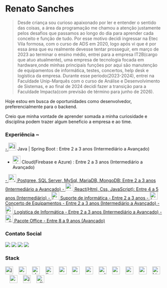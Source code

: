 
<div align="left"> 
  <span style="font-weight: bolder; font-color:blue">
  
  # Renato Sanches 
  </span>
</div>

  <blockquote> <p align="left"> Desde criança sou curioso apaixonado por ler e entender o sentido das coisas, a área da programação me chamou a atenção justamente pelos desafios que passamos ao longo do dia para aprender cada conceito e função de tudo. Por esse motivo decidi ingressar na Etec Vila formosa, com o curso de ADS em 2020, logo após vi que é por essa área que eu realmente devesse tentar prosseguir, em março de 2023 ao terminar o ensino médio, entrei para a empresa IT2B(cargo que atuo atualmente), uma empresa de tecnologia focada em hardware,onde minhas principais funções por aqui são manutenção de equipamentos de informática, testes, concertos, help desk e logística da empresa. Durante esse período(2023-2024), entrei na Faculdade Unip-Marquês com o curso de Análise e Desenvolvimento de Sistemas, e ao final de 2024 decidi fazer a transição para a Faculdade Impacta(com previsão de término para junho de 2026). </p> </blockquote>
  <p align="left"> Hoje estou em busca de oportunidades como desenvolvedor, preferencialmente para o backend. </p>
  <p align="left"> Creio que minha vontade de aprender somada a minha curiosidade e disciplina podem trazer algum beneficio a empresa e ao time. </p>
  
<h3 align="left">Experiência ~</h3>
<a href="https://pt.wikipedia.org/wiki/Java_(plataforma_de_software)">
- <img src="https://cdn.jsdelivr.net/gh/devicons/devicon/icons/java/java-original.svg" height="25" alt="java logo"/></a> Java | Spring Boot : Entre 2 a 3 anos (Intermediário a Avançado)


  
- <a href="https://firebase.google.com/docs/database?hl=pt-br"> <img src="https://img.icons8.com/officel/80/cloud.png" height="25"  alt="cloud" alt="cloud logo"/></a> Cloud(Firebase e Azure) : Entre 2 a 3 anos (Intermediário a Avançado)


<a href="https://pt.wikipedia.org/wiki/Banco_de_dados">
- <img src="https://img.icons8.com/external-soft-fill-juicy-fish/60/external-sql-coding-and-development-soft-fill-soft-fill-juicy-fish.png" height="25"  alt="sql" alt="sql logo"/> Postgree, SQL Server, MySql, MariaDB, MongoDB: Entre 2 a 3 anos (Intermediário a Avançado)
</a>

<a href="https://pt.wikipedia.org/wiki/React_(JavaScript)">
- <img src="https://cdn.jsdelivr.net/gh/devicons/devicon@latest/icons/react/react-original.svg" height="25" alt="react logo"/> React(Html, Css, JavaScript): Entre 4 a 5 anos (Intermediário)
</a>

<a href="https://www.linkedin.com/in/renato-sanches-07198b219/details">
-  <img src="https://img.icons8.com/ios-filled/50/ffffff/maintenance.png" height="25" alt="ferramenta logo"/> Suporte de informática - Entre 2 a 3 anos
</a>

<a href="https://www.linkedin.com/in/renato-sanches-07198b219/details">
- <img src="https://img.icons8.com/ios-filled/50/ffffff/maintenance.png"  height="25" alt="ferramenta logo" /> Concerto de Equipamentos - Entre 2 a 3 anos (Intermediário a Avançado)
</a>

<a href="https://www.linkedin.com/in/renato-sanches-07198b219/details">
- <img src="https://img.icons8.com/ios-filled/50/ffffff/maintenance.png" height="25" alt="ferramenta logo" /> Logística de Informática - Entre 2 a 3 anos (Intermediário a Avançado)
</a>

<a href="https://pt.wikipedia.org/wiki/Microsoft_Office">
- <img src="https://img.icons8.com/fluency/48/microsoft-office-2019.png" height="25" alt="office logo"/> Pacote Office - Entre 8 a 9 anos (Avançado)
</a>


<h3 align="left"> Contato Social </h3>
<div>
  <a href = "mailto:renato.sanches2004@gmail.com"><img src="https://img.shields.io/badge/-Gmail-%23333?style=for-the-badge&logo=gmail&logoColor=white" target="_blank"></a>
<a href = "https://www.linkedin.com/in/renato-sanches-07198b219/">   <img src=https://img.shields.io/badge/-LinkedIn-%230077B5?style=for-the-badge&logo=linkedin&logoColor=white target="_blank"></a>
  <a href = "https://youtube.com/@rssanches"> <img src=https://img.shields.io/badge/YouTube-FF0000?style=for-the-badge&logo=youtube&logoColor=white target="_blank"></a>
  <a href = "https://youtube.com/@rssanches"> <img src=https://img.shields.io/youtube/channel/subscribers/UCp5dK9V9VJvjnMBKotS9H2g target="_blank"></a>
</div>

<h3 align="left"> Stack </h3>
<div align="left">
  <img src="https://cdn.jsdelivr.net/gh/devicons/devicon/icons/java/java-original.svg" height="25" alt="java logo"  />
  <img width="10" />
  <img src="https://cdn.jsdelivr.net/gh/devicons/devicon/icons/spring/spring-original.svg" height="25" alt="spring logo"  />
  <img width="10" />
  <img src="https://img.icons8.com/officel/80/cloud.png" height="25"  alt="cloud" alt="cloud logo"/>
  <img width="10" />
  <img src="https://cdn.jsdelivr.net/gh/devicons/devicon@latest/icons/firebase/firebase-original.svg" height="25" alt="firebase logo"  />
  <img width="10" />
  <img src="https://cdn.jsdelivr.net/gh/devicons/devicon@latest/icons/azure/azure-original.svg" height="25" alt="azure logo"  />
  <img width="10" />        
  <img src="https://cdn.jsdelivr.net/gh/devicons/devicon/icons/postgresql/postgresql-original.svg" height="25" alt="postgresql logo"  />
  <img width="10" />
  <img src="https://cdn.jsdelivr.net/gh/devicons/devicon/icons/mysql/mysql-original.svg" height="25" alt="mysql logo"  />
  <img width="10" />
  <img src="https://cdn.jsdelivr.net/gh/devicons/devicon@latest/icons/microsoftsqlserver/microsoftsqlserver-original-wordmark.svg" height="25" alt="sqlServer logo" />
  <img width="10" />
  <img src="https://cdn.jsdelivr.net/gh/devicons/devicon@latest/icons/mariadb/mariadb-original-wordmark.svg" height="25" alt="mariaDb logo" />
  <img width="10" />
  <img src="https://cdn.jsdelivr.net/gh/devicons/devicon@latest/icons/mongodb/mongodb-original-wordmark.svg" height="25" alt="mongoDb logo" />
  <img width="10" />
  <img src="https://cdn.jsdelivr.net/gh/devicons/devicon@latest/icons/react/react-original.svg" height="25" alt="react logo" />
  <img width="10" />        
  <img src="https://cdn.jsdelivr.net/gh/devicons/devicon/icons/html5/html5-original.svg" height="25" alt="html5 logo"  />
  <img width="10" />
  <img src="https://cdn.jsdelivr.net/gh/devicons/devicon/icons/css3/css3-original.svg" height="25" alt="css3 logo"  />
  <img width="10" />
  <img src="https://cdn.jsdelivr.net/gh/devicons/devicon/icons/javascript/javascript-plain.svg" height="25" alt="javascript logo"  />
  <img width="10" />
  <img src="https://img.icons8.com/fluency/48/microsoft-office-2019.png" height="25" alt="office logo" />
  <img width="10" />
</div>
